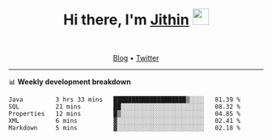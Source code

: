 <h1 align="center">Hi there, I'm <a href="https://jithset.github.io/" target="_blank">Jithin</a> <img
src="https://github.com/blackcater/blackcater/raw/main/images/Hi.gif" height="32" /></h1>

<br />

<p align="center">
  <a href="https://jithset.github.io">Blog</a> •
  <a href="https://twitter.com/jithset">Twitter</a>
</p>

---

📊 **Weekly development breakdown**

<!--START_SECTION:waka-->
```text
Java         3 hrs 33 mins   ████████████████████▒░░░░   81.39 % 
SQL          21 mins         ██░░░░░░░░░░░░░░░░░░░░░░░   08.32 % 
Properties   12 mins         █▒░░░░░░░░░░░░░░░░░░░░░░░   04.85 % 
XML          6 mins          ▓░░░░░░░░░░░░░░░░░░░░░░░░   02.41 % 
Markdown     5 mins          ▓░░░░░░░░░░░░░░░░░░░░░░░░   02.18 % 
```
<!--END_SECTION:waka-->

